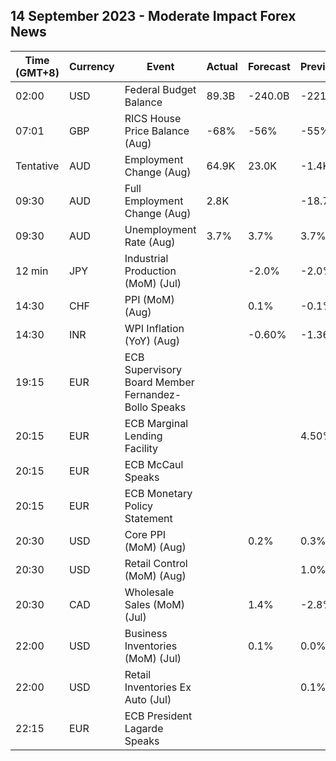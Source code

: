 ## 14 September 2023 - Moderate Impact Forex News

| Time (GMT+8) | Currency | Event | Actual | Forecast | Previous |
|------|----------|-------|--------|----------|----------|
| 02:00 | USD | Federal Budget Balance | 89.3B | -240.0B | -221.0B |
| 07:01 | GBP | RICS House Price Balance (Aug) | -68% | -56% | -55% |
| Tentative | AUD | Employment Change (Aug) | 64.9K | 23.0K | -1.4K |
| 09:30 | AUD | Full Employment Change (Aug) | 2.8K |  | -18.7K |
| 09:30 | AUD | Unemployment Rate (Aug) | 3.7% | 3.7% | 3.7% |
| 12 min | JPY | Industrial Production (MoM) (Jul) |  | -2.0% | -2.0% |
| 14:30 | CHF | PPI (MoM) (Aug) |  | 0.1% | -0.1% |
| 14:30 | INR | WPI Inflation (YoY) (Aug) |  | -0.60% | -1.36% |
| 19:15 | EUR | ECB Supervisory Board Member Fernandez-Bollo Speaks |  |  |  |
| 20:15 | EUR | ECB Marginal Lending Facility |  |  | 4.50% |
| 20:15 | EUR | ECB McCaul Speaks |  |  |  |
| 20:15 | EUR | ECB Monetary Policy Statement |  |  |  |
| 20:30 | USD | Core PPI (MoM) (Aug) |  | 0.2% | 0.3% |
| 20:30 | USD | Retail Control (MoM) (Aug) |  |  | 1.0% |
| 20:30 | CAD | Wholesale Sales (MoM) (Jul) |  | 1.4% | -2.8% |
| 22:00 | USD | Business Inventories (MoM) (Jul) |  | 0.1% | 0.0% |
| 22:00 | USD | Retail Inventories Ex Auto (Jul) |  |  | 0.1% |
| 22:15 | EUR | ECB President Lagarde Speaks |  |  |  |
